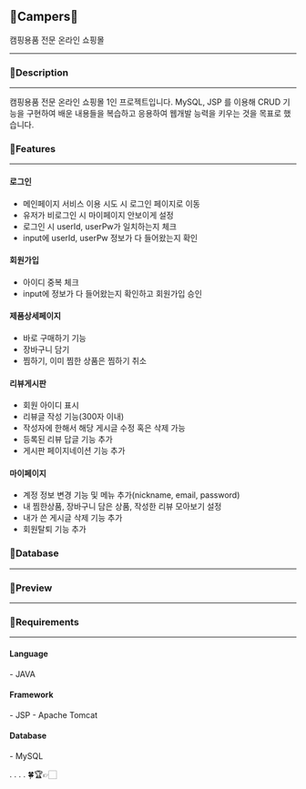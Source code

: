 
<h2>🌱Campers🌱</h2>
캠핑용품 전문 온라인 쇼핑몰
<hr/>

<h3>👏Description</h3>
<hr/>
캠핑용품 전문 온라인 쇼핑몰 1인 프로젝트입니다. MySQL, JSP 를 이용해 CRUD 기능을 구현하여 배운 내용들을 복습하고 응용하여 웹개발 능력을 키우는 것을 목표로 했습니다.

<h3>👟Features</h3>
<hr/>
  <h4>로그인</h4>
    <ul>
      <li>메인페이지 서비스 이용 시도 시 로그인 페이지로 이동</li>
      <li>유저가 비로그인 시 마이페이지 안보이게 설정</li>
      <li>로그인 시 userId, userPw가 일치하는지 체크</li>
      <li>input에 userId, userPw 정보가 다 들어왔는지 확인</li>
    </ul>

  <h4>회원가입</h4>
    <ul>
      <li>아이디 중복 체크</li>
<!--       <li>학교 검색 및 학번 추가 기능</li> -->
      <li>input에 정보가 다 들어왔는지 확인하고 회원가입 승인</li>
    </ul>
  <h4>제품상세페이지</h4>
    <ul>
      <li>바로 구매하기 기능</li>
      <li>장바구니 담기</li>
      <li>찜하기, 이미 찜한 상품은 찜하기 취소</li>
    </ul>
  <h4>리뷰게시판</h4>
    <ul>
      <li>회원 아이디 표시</li>
      <li>리뷰글 작성 기능(300자 이내)</li>
      <li>작성자에 한해서 해당 게시글 수정 혹은 삭제 가능</li>
      <li>등록된 리뷰 답글 기능 추가</li>
      <li>게시판 페이지네이션 기능 추가</li>
    </ul>
  <h4>마이페이지</h4>
    <ul>
      <li>계정 정보 변경 기능 및 메뉴 추가(nickname, email, password)</li>
      <li>내 찜한상품, 장바구니 담은 상품, 작성한 리뷰 모아보기 설정</li>
      <li>내가 쓴 게시글 삭제 기능 추가</li>
      <li>회원탈퇴 기능 추가</li>
    </ul>

<h3>🧤Database</h3>
<hr/>

<h3>🌿Preview</h3>
<hr/>

<h3>👥Requirements</h3>
<hr/>
  <h4>Language</h4>
    - JAVA

  <h4>Framework</h4>
    - JSP
    - Apache Tomcat

  <h4>Database</h4>
    - MySQL




.
.
.
.
  🍀🏆👉🏻
